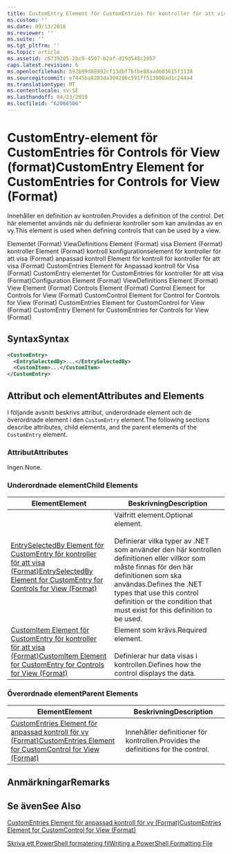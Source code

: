 ```yaml
---
title: CustomEntry Element för CustomEntries för kontroller för att visa (Format) | Microsoft Docs
ms.custom: ''
ms.date: 09/13/2016
ms.reviewer: ''
ms.suite: ''
ms.tgt_pltfrm: ''
ms.topic: article
ms.assetid: c6739205-2bc9-4507-b2af-d19d548c2057
caps.latest.revision: 6
ms.openlocfilehash: b92b99d88992cf13dbf7bfbe88aad603615f3138
ms.sourcegitcommit: e7445ba8203da304286c591ff513900ad1c244a4
ms.translationtype: MT
ms.contentlocale: sv-SE
ms.lasthandoff: 04/23/2019
ms.locfileid: "62066506"
---
```

# <a name="customentry-element-for-customentries-for-controls-for-view-format"></a><span data-ttu-id="92c40-102">CustomEntry-element för CustomEntries för Controls för View (format)</span><span class="sxs-lookup"><span data-stu-id="92c40-102">CustomEntry Element for CustomEntries for Controls for View (Format)</span></span>

<span data-ttu-id="92c40-103">Innehåller en definition av kontrollen.</span><span class="sxs-lookup"><span data-stu-id="92c40-103">Provides a definition of the control.</span></span> <span data-ttu-id="92c40-104">Det här elementet används när du definierar kontroller som kan användas av en vy.</span><span class="sxs-lookup"><span data-stu-id="92c40-104">This element is used when defining controls that can be used by a view.</span></span>

<span data-ttu-id="92c40-105">Elementet (Format) ViewDefinitions Element (Format) visa Element (Format) kontroller Element (Format) kontroll konfigurationselement för kontroller för att visa (Format) anpassad kontroll Element för kontroll för kontroller för att visa (Format) CustomEntries Element för Anpassad kontroll för Visa (Format) CustomEntry elementet för CustomEntries för kontroller för att visa (Format)</span><span class="sxs-lookup"><span data-stu-id="92c40-105">Configuration Element (Format) ViewDefinitions Element (Format) View Element (Format) Controls Element (Format) Control Element for Controls for View (Format) CustomControl Element for Control for Controls for View (Format) CustomEntries Element for CustomControl for View (Format) CustomEntry Element for CustomEntries for Controls for View (Format)</span></span>

## <a name="syntax"></a><span data-ttu-id="92c40-106">Syntax</span><span class="sxs-lookup"><span data-stu-id="92c40-106">Syntax</span></span>

```xml
<CustomEntry>
  <EntrySelectedBy>...</EntrySelectedBy>
  <CustomItem>...</CustomItem>
</CustomEntry>
```

## <a name="attributes-and-elements"></a><span data-ttu-id="92c40-107">Attribut och element</span><span class="sxs-lookup"><span data-stu-id="92c40-107">Attributes and Elements</span></span>

<span data-ttu-id="92c40-108">I följande avsnitt beskrivs attribut, underordnade element och de överordnade element i den `CustomEntry` element.</span><span class="sxs-lookup"><span data-stu-id="92c40-108">The following sections describe attributes, child elements, and the parent elements of the `CustomEntry` element.</span></span>

### <a name="attributes"></a><span data-ttu-id="92c40-109">Attribut</span><span class="sxs-lookup"><span data-stu-id="92c40-109">Attributes</span></span>

<span data-ttu-id="92c40-110">Ingen.</span><span class="sxs-lookup"><span data-stu-id="92c40-110">None.</span></span>

### <a name="child-elements"></a><span data-ttu-id="92c40-111">Underordnade element</span><span class="sxs-lookup"><span data-stu-id="92c40-111">Child Elements</span></span>

|<span data-ttu-id="92c40-112">Element</span><span class="sxs-lookup"><span data-stu-id="92c40-112">Element</span></span>|<span data-ttu-id="92c40-113">Beskrivning</span><span class="sxs-lookup"><span data-stu-id="92c40-113">Description</span></span>|
|-------------|-----------------|
|[<span data-ttu-id="92c40-114">EntrySelectedBy Element för CustomEntry för kontroller för att visa (Format)</span><span class="sxs-lookup"><span data-stu-id="92c40-114">EntrySelectedBy Element for CustomEntry for Controls for View (Format)</span></span>](./entryselectedby-element-for-customentry-for-controls-for-view-format.md)|<span data-ttu-id="92c40-115">Valfritt element.</span><span class="sxs-lookup"><span data-stu-id="92c40-115">Optional element.</span></span><br /><br /> <span data-ttu-id="92c40-116">Definierar vilka typer av .NET som använder den här kontrollen definitionen eller villkor som måste finnas för den här definitionen som ska användas.</span><span class="sxs-lookup"><span data-stu-id="92c40-116">Defines the .NET types that use this control definition or the condition that must exist for this definition to be used.</span></span>|
|[<span data-ttu-id="92c40-117">CustomItem Element för CustomEntry för kontroller för att visa (Format)</span><span class="sxs-lookup"><span data-stu-id="92c40-117">CustomItem Element for CustomEntry for Controls for View (Format)</span></span>](./customitem-element-for-customentry-for-controls-for-view-format.md)|<span data-ttu-id="92c40-118">Element som krävs.</span><span class="sxs-lookup"><span data-stu-id="92c40-118">Required element.</span></span><br /><br /> <span data-ttu-id="92c40-119">Definierar hur data visas i kontrollen.</span><span class="sxs-lookup"><span data-stu-id="92c40-119">Defines how the control displays the data.</span></span>|

### <a name="parent-elements"></a><span data-ttu-id="92c40-120">Överordnade element</span><span class="sxs-lookup"><span data-stu-id="92c40-120">Parent Elements</span></span>

|<span data-ttu-id="92c40-121">Element</span><span class="sxs-lookup"><span data-stu-id="92c40-121">Element</span></span>|<span data-ttu-id="92c40-122">Beskrivning</span><span class="sxs-lookup"><span data-stu-id="92c40-122">Description</span></span>|
|-------------|-----------------|
|[<span data-ttu-id="92c40-123">CustomEntries Element för anpassad kontroll för vy (Format)</span><span class="sxs-lookup"><span data-stu-id="92c40-123">CustomEntries Element for CustomControl for View (Format)</span></span>](./customentries-element-for-customcontrol-for-view-format.md)|<span data-ttu-id="92c40-124">Innehåller definitioner för kontrollen.</span><span class="sxs-lookup"><span data-stu-id="92c40-124">Provides the definitions for the control.</span></span>|

## <a name="remarks"></a><span data-ttu-id="92c40-125">Anmärkningar</span><span class="sxs-lookup"><span data-stu-id="92c40-125">Remarks</span></span>

## <a name="see-also"></a><span data-ttu-id="92c40-126">Se även</span><span class="sxs-lookup"><span data-stu-id="92c40-126">See Also</span></span>

[<span data-ttu-id="92c40-127">CustomEntries Element för anpassad kontroll för vy (Format)</span><span class="sxs-lookup"><span data-stu-id="92c40-127">CustomEntries Element for CustomControl for View (Format)</span></span>](./customentries-element-for-customcontrol-for-view-format.md)

[<span data-ttu-id="92c40-128">Skriva ett PowerShell formatering fil</span><span class="sxs-lookup"><span data-stu-id="92c40-128">Writing a PowerShell Formatting File</span></span>](./writing-a-powershell-formatting-file.md)
